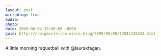 ```yaml
---
layout: post
microblog: true
audio: 
photo: 
date: 2009-06-04 18:00:00 -0600
guid: http://craigmcclellan.micro.blog/2009/06/05/t2043438433.html
---
```

A little morning raquetball with @laurakfagan.
